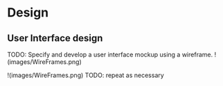 # Design

## User Interface design
TODO: Specify and develop a user interface mockup using a wireframe.
!(images/WireFrames.png)

!(images/WireFrames.png)
TODO: repeat as necessary
